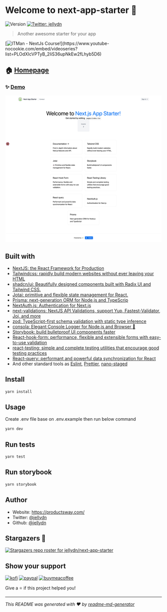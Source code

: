 # Welcome to next-app-starter 👋

![Version](https://img.shields.io/badge/version-0.1.0-blue.svg?cacheSeconds=2592000)
[![Twitter: jellydn](https://img.shields.io/twitter/follow/jellydn.svg?style=social)](https://twitter.com/jellydn)

> Another awesome starter for your app

[![ITMan - NextJs Course!](https://i.ytimg.com/vi/CwjySicuyGQ/hqdefault.jpg?sqp=-oaymwEXCNACELwBSFryq4qpAwkIARUAAIhCGAE=&rs=AOn4CLB1EtLZ4uPu5V_IEKBZ4jQQsDlIzg")](https://www.youtube-nocookie.com/embed/videoseries?list=PLOdXIcVPTyB_2IiS36upNkEw2fLhyb5D6)

## 🏠 [Homepage](https://github.com/jellydn/next-app-starter)

### ✨ [Demo](https://next-app-starter.vercel.app)

![screenshot](./screenshot.png)

## Built with

-   [NextJS: the React Framework for Production](https://nextjs.org/docs)
-   [Tailwindcss: rapidly build modern websites without ever leaving your HTML](https://tailwindcss.com/)
-   [shadcn/ui: Beautifully designed components built with Radix UI and Tailwind CSS.](https://github.com/shadcn/ui)
-   [Jotai: primitive and flexible state management for React.](https://docs.pmnd.rs/jotai/introduction)
-   [Prisma: next-generation ORM for Node.js and TypeScrip](https://www.prisma.io/)
-   [NextAuth.js: Authentication for Next.js](https://next-auth.js.org/v3/getting-started/introduction)
-   [next-validations: NextJS API Validations, support Yup, Fastest-Validator, Joi, and more](https://next-validations.productsway.com/)
-   [zod: TypeScript-first schema validation with static type inference](https://github.com/colinhacks/zod)
-   [consola: Elegant Console Logger for Node.js and Browser 🐨](https://github.com/unjs/consola)
-   [Storybook: build bulletproof UI components faster](https://storybook.js.org)
-   [React-hook-form: performance, flexible and extensible forms with easy-to-use validation](https://www.react-hook-form.com/)
-   [react-testing: simple and complete testing utilities that encourage good testing practices](https://testing-library.com/)
-   [React-query: performant and powerful data synchronization for React](https://react-query.tanstack.com/)
-   And other standard tools as [Eslint](https://eslint.org/), [Prettier](https://prettier.io/), [nano-staged](https://github.com/usmanyunusov/nano-staged)

## Install

```sh
yarn install
```

## Usage

Create .env file base on .env.example then run below command

```sh
yarn dev
```

## Run tests

```sh
yarn test
```

## Run storybook

```sh
yarn storybook
```

## Author

-   Website: https://productsway.com/
-   Twitter: [@jellydn](https://twitter.com/jellydn)
-   Github: [@jellydn](https://github.com/jellydn)

## Stargazers 🌟

[![Stargazers repo roster for jellydn/next-app-starter](https://reporoster.com/stars/jellydn/next-app-starter)](https://github.com/jellydn/next-app-starter/stargazers)

## Show your support

[![kofi](https://img.shields.io/badge/Ko--fi-F16061?style=for-the-badge&logo=ko-fi&logoColor=white)](https://ko-fi.com/dunghd)
[![paypal](https://img.shields.io/badge/PayPal-00457C?style=for-the-badge&logo=paypal&logoColor=white)](https://paypal.me/dunghd)
[![buymeacoffee](https://img.shields.io/badge/Buy_Me_A_Coffee-FFDD00?style=for-the-badge&logo=buy-me-a-coffee&logoColor=black)](https://www.buymeacoffee.com/dunghd)

Give a ⭐️ if this project helped you!

---

_This README was generated with ❤️ by [readme-md-generator](https://github.com/kefranabg/readme-md-generator)_
